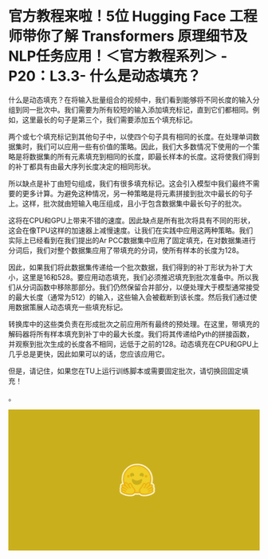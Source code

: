 # 官方教程来啦！5位 Hugging Face 工程师带你了解 Transformers 原理细节及NLP任务应用！＜官方教程系列＞ - P20：L3.3- 什么是动态填充？ 

什么是动态填充？在将输入批量组合的视频中，我们看到能够将不同长度的输入分组到同一批次中。我们需要为所有较短的输入添加填充标记，直到它们都相同。例如，这里最长的句子是第三个，我们需要添加五个填充标记。

两个或七个填充标记到其他句子中，以使四个句子具有相同的长度。在处理单词数据集时，我们可以应用一些有价值的策略。因此，我们大多数情况下使用的一个策略是将数据集的所有元素填充到相同的长度，即最长样本的长度。这将使我们得到的补丁都具有由最大序列长度决定的相同形状。

所以缺点是补丁由短句组成，我们有很多填充标记。这会引入模型中我们最终不需要的更多计算。为避免这种情况，另一种策略是将元素拼接到批次中最长的句子上。这样，批次就由短输入电压组成，且小于包含数据集中最长句子的批次。

这将在CPU和GPU上带来不错的速度。因此缺点是所有批次将具有不同的形状，这会在像TPU这样的加速器上减慢速度。让我们在实践中应用这两种策略。我们实际上已经看到在我们提出的Ar PCC数据集中应用了固定填充，在对数据集进行分词后，我们对整个数据集应用了带填充的分词，使所有样本的长度为128。

因此，如果我们将此数据集传递给一个批次数据，我们得到的补丁形状为补丁大小，这里是16和528。要应用动态填充，我们必须推迟填充到批次准备中。所以我们从分词函数中移除那部分。我们仍然保留合并部分，以便处理大于模型通常接受的最大长度（通常为512）的输入，这些输入会被截断到该长度。然后我们通过使用数据策展人动态填充一些填充标记。

转换库中的这些类负责在形成批次之前应用所有最终的预处理。在这里，带填充的解码器将所有样本填充到补丁中的最大长度。我们将其传递给Pyth的拼接函数，并观察到批次生成的长度各不相同，远低于之前的128。动态填充在CPU和GPU上几乎总是更快，因此如果可以的话，您应该应用它。

但是，请记住，如果您在TU上运行训练脚本或需要固定批次，请切换回固定填充！[](img/36eaaa3469c7215a06d948547906cbae_1.png)

。

![](img/36eaaa3469c7215a06d948547906cbae_3.png)
